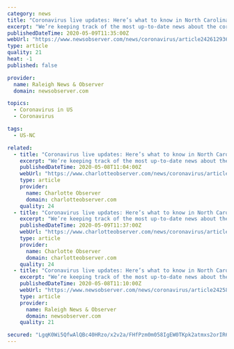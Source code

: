 ```yaml
---
category: news
title: "Coronavirus live updates: Here’s what to know in North Carolina on May 9 | Raleigh News & Observer"
excerpt: "We’re keeping track of the most up-to-date news about the coronavirus in North Carolina. Check back for updates. At least 14,007 people in North Carolina have tested positive for the coronavirus as of Saturday morning,"
publishedDateTime: 2020-05-09T11:35:00Z
webUrl: "https://www.newsobserver.com/news/coronavirus/article242612936.html"
type: article
quality: 21
heat: -1
published: false

provider:
  name: Raleigh News & Observer
  domain: newsobserver.com

topics:
  - Coronavirus in US
  - Coronavirus

tags:
  - US-NC

related:
  - title: "Coronavirus live updates: Here’s what to know in North Carolina on May 8 | Charlotte Observer"
    excerpt: "We’re keeping track of the most up-to-date news about the coronavirus in North Carolina. Check back for updates. At least 13,954 people in North Carolina have tested positive for the coronavirus as of Friday morning,"
    publishedDateTime: 2020-05-08T11:04:00Z
    webUrl: "https://www.charlotteobserver.com/news/coronavirus/article242582566.html"
    type: article
    provider:
      name: Charlotte Observer
      domain: charlotteobserver.com
    quality: 24
  - title: "Coronavirus live updates: Here’s what to know in North Carolina on May 9 | Charlotte Observer"
    excerpt: "We’re keeping track of the most up-to-date news about the coronavirus in North Carolina. Check back for updates. At least 14,007 people in North Carolina have tested positive for the coronavirus as of Saturday morning,"
    publishedDateTime: 2020-05-09T11:37:00Z
    webUrl: "https://www.charlotteobserver.com/news/coronavirus/article242612936.html"
    type: article
    provider:
      name: Charlotte Observer
      domain: charlotteobserver.com
    quality: 24
  - title: "Coronavirus live updates: Here’s what to know in North Carolina on May 8 | Raleigh News & Observer"
    excerpt: "We’re keeping track of the most up-to-date news about the coronavirus in North Carolina. Check back for updates. At least 13,541 people in North Carolina have tested positive for the coronavirus, and 513 have died,"
    publishedDateTime: 2020-05-08T11:10:00Z
    webUrl: "https://www.newsobserver.com/news/coronavirus/article242582566.html"
    type: article
    provider:
      name: Raleigh News & Observer
      domain: newsobserver.com
    quality: 21

secured: "LgqK0Wi5QfwAlQBc40HRzo/x2v2a/FHfPzm0m058IgEW0TKpk2atmxs2orIR6pu8vNr+4SAywn/Yu4hi1imUmCqodK9hgikdML6rQvSuc4oJILbUqScxKXewcRxSv2cy8lwUQgZuQI5HZ1K/DSUhH5EgfGlXHhruoWlh6lnCDTDTwo+/dWjKRYPd8PWCRZ2PSBvtUmZJeX07CQhx0LK3TmxGD6CNOgG7DQdsLiwzm+qQ6OAdwqewgEGm2Qktb1llsqDrjoLoRF/NxO8PBLpZHCRXUn9ZMLu8g4Zdfuohdz30SgYpatoos1Kf2EGhjQrFPku2BqpHBbFE/rrp0OJKJXF50neTKqbRn0l3ryR3OChiAtBJX8wbR6kpveQlkQqq/SdBd7SkWer7n112HweHOt8ywmYVmBXtjzekhydu/+SLWM5F7lyHf0LoFi1+CohT7AYBw2BSpkY5lU5lz+/D2duYRBDfMVklYoJlBR+YzvY=;hb84v/dE75evvMoAnbJvqA=="
---
```


